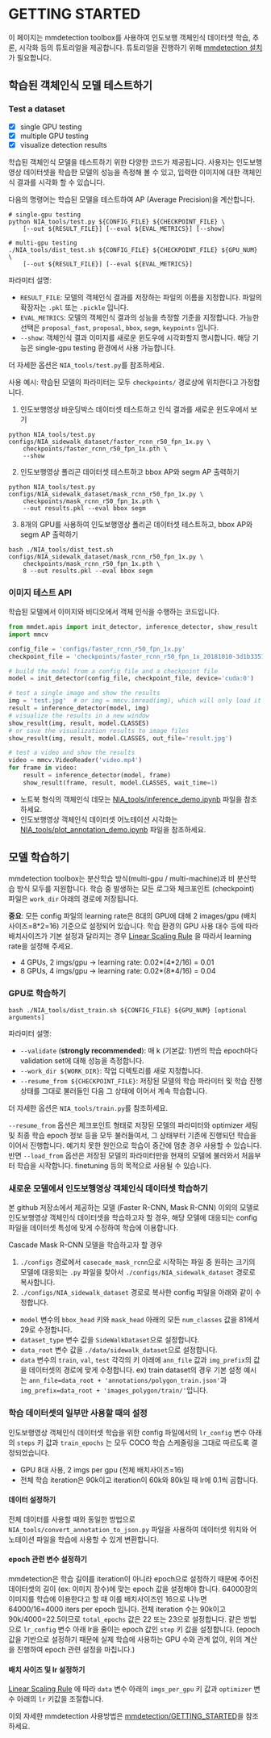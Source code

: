 # GETTING STARTED

이 페이지는 mmdetection toolbox를 사용하여 인도보행 객체인식 데이터셋 학습, 추론, 시각화 등의 튜토리얼을 제공합니다. 
튜토리얼을 진행하기 위해 [mmdetection 설치](./INSTALL.md)가 필요합니다. 

## 학습된 객체인식 모델 테스트하기

  
### Test a dataset

- [x] single GPU testing
- [x] multiple GPU testing
- [x] visualize detection results

학습된 객체인식 모델을 테스트하기 위한 다양한 코드가 제공됩니다. 
사용자는 인도보행영상 데이터셋을 학습한 모델의 성능을 측정해 볼 수 있고,  입력한 이미지에 대한 객체인식 결과를 시각화 할 수 있습니다. 

다음의 명령어는 학습된 모델을 테스트하여 AP (Average Precision)을 계산합니다. 

```shell
# single-gpu testing
python NIA_tools/test.py ${CONFIG_FILE} ${CHECKPOINT_FILE} \
    [--out ${RESULT_FILE}] [--eval ${EVAL_METRICS}] [--show]

# multi-gpu testing
./NIA_tools/dist_test.sh ${CONFIG_FILE} ${CHECKPOINT_FILE} ${GPU_NUM} \
    [--out ${RESULT_FILE}] [--eval ${EVAL_METRICS}]
```

파라미터 설명:

-   `RESULT_FILE`: 모델의 객체인식 결과를 저장하는 파일의 이름을 지정합니다.  파일의 확장자는 `.pkl` 또는 `.pickle` 입니다.
-   `EVAL_METRICS`: 모델의 객체인식 결과의 성능을 측정할 기준을 지정합니다. 가능한 선택은  `proposal_fast`,  `proposal`,  `bbox`,  `segm`,  `keypoints` 입니다.
-   `--show`: 객체인식 결과 이미지를 새로운 윈도우에 시각화할지 명시합니다. 해당 기능은 single-gpu testing 환경에서 사용 가능합니다.

더 자세한 옵션은 `NIA_tools/test.py`를 참조하세요. 

사용 예시:
학습된 모델의 파라미터는 모두 `checkpoints/` 경로상에 위치한다고 가정합니다.

1. 인도보행영상 바운딩박스 데이터셋 테스트하고 인식 결과를 새로운 윈도우에서 보기
```shell
python NIA_tools/test.py configs/NIA_sidewalk_dataset/faster_rcnn_r50_fpn_1x.py \
    checkpoints/faster_rcnn_r50_fpn_1x.pth \
    --show
``` 

2. 인도보행영상 폴리곤 데이터셋 테스트하고 bbox AP와 segm AP 출력하기 
```shell
python NIA_tools/test.py configs/NIA_sidewalk_dataset/mask_rcnn_r50_fpn_1x.py \
    checkpoints/mask_rcnn_r50_fpn_1x.pth \
    --out results.pkl --eval bbox segm
```

3. 8개의 GPU를 사용하여 인도보행영상 폴리곤 데이터셋 테스트하고, bbox AP와 segm AP 출력하기
```shell
bash ./NIA_tools/dist_test.sh configs/NIA_sidewalk_dataset/mask_rcnn_r50_fpn_1x.py \
    checkpoints/mask_rcnn_r50_fpn_1x.pth \
    8 --out results.pkl --eval bbox segm
```

### 이미지 테스트 API
학습된 모델에서 이미지와 비디오에서 객체 인식을 수행하는 코드입니다. 

```python
from mmdet.apis import init_detector, inference_detector, show_result
import mmcv

config_file = 'configs/faster_rcnn_r50_fpn_1x.py'
checkpoint_file = 'checkpoints/faster_rcnn_r50_fpn_1x_20181010-3d1b3351.pth'

# build the model from a config file and a checkpoint file
model = init_detector(config_file, checkpoint_file, device='cuda:0')

# test a single image and show the results
img = 'test.jpg'  # or img = mmcv.imread(img), which will only load it once
result = inference_detector(model, img)
# visualize the results in a new window
show_result(img, result, model.CLASSES)
# or save the visualization results to image files
show_result(img, result, model.CLASSES, out_file='result.jpg')

# test a video and show the results
video = mmcv.VideoReader('video.mp4')
for frame in video:
    result = inference_detector(model, frame)
    show_result(frame, result, model.CLASSES, wait_time=1)
```
* 노트북 형식의 객체인식 데모는 [NIA_tools/inference_demo.ipynb](../NIA_tools/inference_demo.ipynb) 파일을 참조하세요. 
* 인도보행영상 객체인식 데이터셋 어노테이션 시각화는 [NIA_tools/plot_annotation_demo.ipynb](../NIA_tools/plot_annotation_demo.ipynb) 파일을 참조하세요.


## 모델 학습하기

mmdetection toolbox는 분산학습 방식(multi-gpu / multi-machine)과 비 분산학습 방식 모두를 지원합니다. 
학습 중 발생하는 모든 로그와 체크포인트 (checkpoint) 파일은 `work_dir` 아래의 경로에 저장됩니다. 

**중요**: 모든 config 파일의 learning rate은 8대의 GPU에 대해 2 images/gpu (배치사이즈=8*2=16) 기준으로 설정되어 있습니다. 학습 환경의 GPU 사용 대수 등에 따라 배치사이즈가 기본 설정과 달라지는 경우 [Linear Scaling Rule](https://arxiv.org/abs/1706.02677) 을 따라서 learning rate을 설정해 주세요. 

* 4 GPUs, 2 imgs/gpu -> learning rate: 0.02*(4*2/16) = 0.01 
* 8 GPUs, 4 imgs/gpu -> learning rate: 0.02*(8*4/16) = 0.04

### GPU로 학습하기
```shell
bash ./NIA_tools/dist_train.sh ${CONFIG_FILE} ${GPU_NUM} [optional arguments]
```

파라미터 설명:
-   `--validate`  (**strongly recommended**): 매 k (기본값: 1)번의 학습 epoch마다 validation set에 대해 성능을 측정합니다.
-   `--work_dir ${WORK_DIR}`: 작업 디렉토리를 새로 지정합니다. 
-   `--resume_from ${CHECKPOINT_FILE}`: 저장된 모델의 학습 파라미터 및 학습 진행 상태를 그대로 불러들인 다음 그 상태에 이어서 계속 학습합니다. 

더 자세한 옵션은 `NIA_tools/train.py`를 참조하세요. 

`--resume_from` 옵션은 체크포인트 형태로 저장된 모델의 파라미터와 optimizer 세팅 및 최종 학습 epoch 정보 등을 모두 불러들여서, 그 상태부터 기존에 진행되던 학습을 이어서 진행합니다. 예기치 못한 원인으로 학습이 중간에 멈춘 경우 사용할 수 있습니다. 반면 `--load_from` 옵션은 저장된 모델의 파라미터만을 현재의 모델에 불러와서 처음부터 학습을 시작합니다. finetuning 등의 목적으로 사용될 수 있습니다. 

### 새로운 모델에서 인도보행영상 객체인식 데이터셋 학습하기

본 github 저장소에서 제공하는 모델 (Faster R-CNN, Mask R-CNN) 이외의 모델로 인도보행영상 객체인식 데이터셋을 학습하고자 할 경우, 해당 모델에 대응되는 config 파일을 데이터셋 특성에 맞게 수정하여 학습에 이용합니다.

Cascade Mask R-CNN 모델을 학습하고자 할 경우

1. `./configs` 경로에서 `casecade_mask_rcnn`으로 시작하는 파일 중 원하는 크기의 모델에 대응되는 `.py` 파일을 찾아서 `./configs/NIA_sidewalk_dataset` 경로로 복사합니다. 
2. `./configs/NIA_sidewalk_dataset` 경로로 복사한 config 파일을 아래와 같이 수정합니다.
* `model` 변수의 `bbox_head` 키와 `mask_head` 아래의 모든 `num_classes` 값을 81에서 29로 수정합니다. 
* `dataset_type` 변수 값을 `SideWalkDataset`으로 설정합니다.
* `data_root` 변수 값을 `./data/sidewalk_dataset`으로 설정합니다. 
* `data` 변수의 `train`, `val`, `test` 각각의 키 아래에 `ann_file` 값과 `img_prefix`의 값을 데이터셋의 경로에 맞게 수정합니다.
ex) train dataset의 경우 기본 설정 예시는 `ann_file=data_root + 'annotations/polygon_train.json'`과 `img_prefix=data_root + 'images_polygon/train/'`입니다.
    

### 학습 데이터셋의 일부만 사용할 때의 설정

인도보행영상 객체인식 데이터셋 학습을 위한 config 파일에서의 `lr_config` 변수 아래의 `steps`  키 값과 `train_epochs` 는 모두 COCO 학습 스케줄링을 그대로 따르도록 결정되었습니다. 
* GPU 8대 사용, 2 imgs per gpu (전체 배치사이즈=16)
* 전체 학습 iteration은 90k이고 iteration이 60k와 80k일 때 lr에 0.1씩 곱합니다.

#### 데이터 설정하기

전체 데이터를 사용할 때와 동일한 방법으로 `NIA_tools/convert_annotation_to_json.py` 파일을 사용하여 데이터셋 위치와 어노테이션 파일을 학습에 사용할 수 있게 변환합니다. 

#### epoch 관련 변수 설정하기

mmdetection은 학습 길이를 iteration이 아니라 epoch으로 설정하기 때문에 주어진 데이터셋의 길이 (ex: 이미지 장수)에 맞는 epoch 값을 설정해야 합니다. 64000장의 이미지를 학습에 이용한다고 할 때  이를 배치사이즈인 16으로 나누면 64000/16=4000 iters per epoch 입니다. 
전체 iteration 수는 90k이고 90k/4000=22.5이므로 `total_epochs` 값은  22 또는 23으로 설정합니다.
같은 방법으로 `lr_config` 변수 아래 lr을 줄이는 epoch 값인 `step` 키 값을 설정합니다. 
(epoch 값을 기반으로 설정하기 때문에 실제 학습에 사용하는 GPU 수와 관계 없이, 위의 계산을 진행하여 epoch 관련 설정을 마칩니다.)

#### 배치 사이즈 및 lr 설정하기

 [Linear Scaling Rule](https://arxiv.org/abs/1706.02677) 에 따라 `data` 변수 아래의 `imgs_per_gpu` 키 값과 `optimizer` 변수 아래의 `lr` 키값을 조절합니다. 



이외 자세한 mmdetection 사용방법은 [mmdetection/GETTING_STARTED](https://github.com/open-mmlab/mmdetection/blob/master/docs/GETTING_STARTED.md)을 참조하세요.

